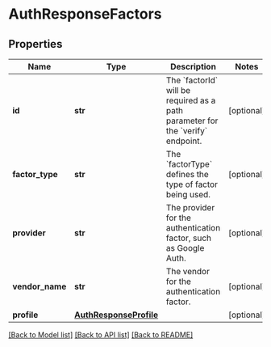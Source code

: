 # AuthResponseFactors

## Properties
Name | Type | Description | Notes
------------ | ------------- | ------------- | -------------
**id** | **str** | The &#x60;factorId&#x60; will be required as a path parameter for the &#x60;verify&#x60; endpoint. | [optional] 
**factor_type** | **str** | The &#x60;factorType&#x60; defines the type of factor being used. | [optional] 
**provider** | **str** | The provider for the authentication factor, such as Google Auth. | [optional] 
**vendor_name** | **str** | The vendor for the authentication factor. | [optional] 
**profile** | [**AuthResponseProfile**](AuthResponseProfile.md) |  | [optional] 

[[Back to Model list]](../README.md#documentation-for-models) [[Back to API list]](../README.md#documentation-for-api-endpoints) [[Back to README]](../README.md)

